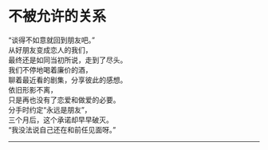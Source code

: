 # 不被允许的关系

“谈得不如意就回到朋友吧。”\
从好朋友变成恋人的我们，\
最终还是如同当初所说，走到了尽头。\
我们不停地喝着廉价的酒，\
聊着最近看的剧集，分享彼此的感想。\
依旧形影不离，\
只是再也没有了恋爱和做爱的必要。\
分手时约定“永远是朋友”，\
三个月后，这个承诺却早早破灭。\
“我没法说自己还在和前任见面呀。”



















---
